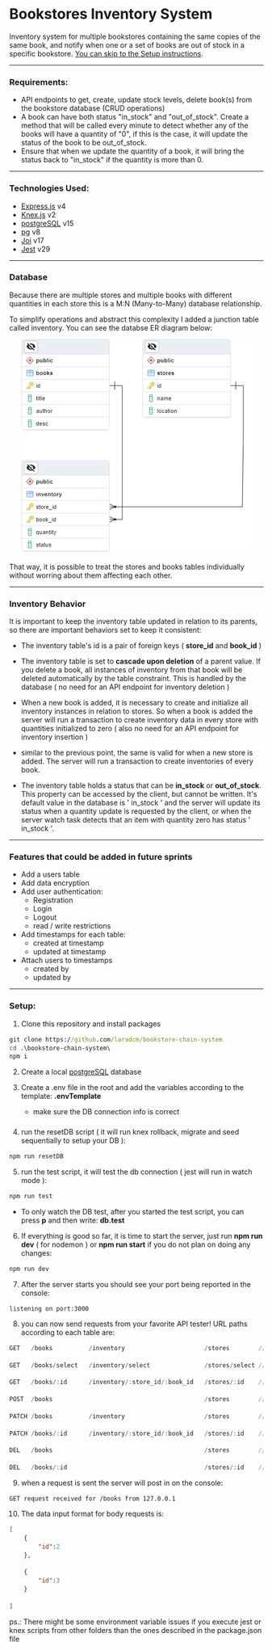 # Bookstores Inventory System

Inventory system for multiple bookstores containing the same copies of the same book, and notify when one or a set of books are out of stock in a specific bookstore. 
[You can skip to the Setup instructions](#setup).

------
### Requirements:

- API endpoints to get, create, update stock levels, delete book(s) from the bookstore database (CRUD operations)
- A book can have both status "in_stock" and "out_of_stock". Create a method that will be called every minute to detect whether any of the books will have a quantity of "0", if this is the case, it will update the status of the book to be out_of_stock.
- Ensure that when we update the quantity of a book, it will bring the status back to "in_stock" if the quantity is more than 0.

------
### Technologies Used:

- [Express.js](http://expressjs.com/en/4x/api.html) v4
- [Knex.js](https://knexjs.org/guide/) v2
- [postgreSQL](https://www.postgresql.org/docs/current/index.html) v15
- [pg](https://github.com/brianc/node-postgres) v8
- [Joi](https://joi.dev/api/?v=17.9.1) v17
- [Jest](https://jestjs.io/docs/getting-started) v29

------
### Database 

<p>Because there are multiple stores and multiple books with different quantities in each store this is a M:N (Many-to-Many) database relationship.</p>

<p> To simplify operations and abstract this complexity I added a junction table called inventory. You can see the databse ER diagram below:</p>


<p align="center">
 <img src="public/img/ER_Diagram.PNG" 
alt="Relational database diagram"/>
</p>

<p> That way, it is possible to treat the stores and books tables individually without worring about them affecting each other.</p>

------

### Inventory Behavior

 It is important to keep the inventory table updated in relation to its parents, so there are important behaviors set to keep it consistent:

-   The inventory table's id is a pair of foreign keys ( **store_id** and **book_id** )

-   The inventory table is set to **cascade upon deletion** of a parent value. If you delete a book, all instances of inventory from that book will be deleted automatically by the table constraint. This is handled by the database ( no need for an API endpoint for inventory deletion )
-   When a new book is added, it is necessary to create and initialize all inventory instances in relation to stores. So when a book is added the server will run a transaction to create inventory data in every store with quantities initialized to zero  ( also no need for an API endpoint for inventory insertion )
-   similar to the previous point, the same is valid for when a new store is added. The server will run a transaction to create inventories of every book.
-   The inventory table holds a status that can be **in_stock** or **out_of_stock**. This property can be accessed by the client, but cannot be written. It's default value in the database is ' in_stock ' and the server will update its status when a quantity update is requested by the client, or when the server watch task detects that an item with quantity zero has status ' in_stock '.

------

### Features that could be added in future sprints

-   Add a users table
-   Add data encryption
-   Add user authentication:
    -   Registration 
    -   Login
    -   Logout
    -   read / write restrictions
-   Add timestamps for each table:
    -   created at timestamp
    -   updated at timestamp
-   Attach users to timestamps
    -   created by
    -   updated by



------

### Setup:

1. Clone this repository and install packages 
```cmd
git clone https://github.com/laradcm/bookstore-chain-system
cd .\bookstore-chain-system\
npm i
``` 

2. Create a local [postgreSQL](https://www.postgresql.org/docs/current/tutorial-start.html) database

3. Create a .env file in the root and add the variables according to the template: **.envTemplate**
    -  make sure the DB connection info is correct 
    ###

4. run the resetDB script ( it will run knex rollback, migrate and seed sequentially to setup your DB ):
```cmd
npm run resetDB
```
5. run the test script, it will test the db connection ( jest will run in watch mode ):
```cmd
npm run test
``` 
- To only watch the DB test, after you started the test script, you can press **p** and then write: **db.test**

6. If everything is good so far, it is time to start the server, just run **npm run dev** ( for nodemon ) or **npm run start** if you do not plan on doing any changes:
```cmd
npm run dev
``` 

7. After the server starts you should see your port being reported in the console:

```clg
listening on port:3000
``` 
8. you can now send requests from your favorite API tester! URL paths according to each table are:
```js
GET   /books          /inventory                      /stores        //reads all values
  
GET   /books/select   /inventory/select               /stores/select //reads values according to ids in body

GET   /books/:id      /inventory/:store_id/:book_id   /stores/:id    //reads a single value according to id

POST  /books                                          /stores        //creates a single value

PATCH /books          /inventory                      /stores        //updates values according to ids in body

PATCH /books/:id      /inventory/:store_id/:book_id   /stores/:id    //updates a single value according to id

DEL   /books                                          /stores        //deletes values according to ids in body

DEL   /books/:id                                      /stores/:id    //deletes a single value according to id
```
9. when a request is sent the server will post in on the console:
```clg
GET request received for /books from 127.0.0.1
``` 
10. The data input format for body requests is:
```json
[
    {
        "id":2
    },

    {
        "id":3
    }

]
```


ps.: There might be some environment variable issues if you execute jest or knex scripts from other folders than the ones described in the package.json file

